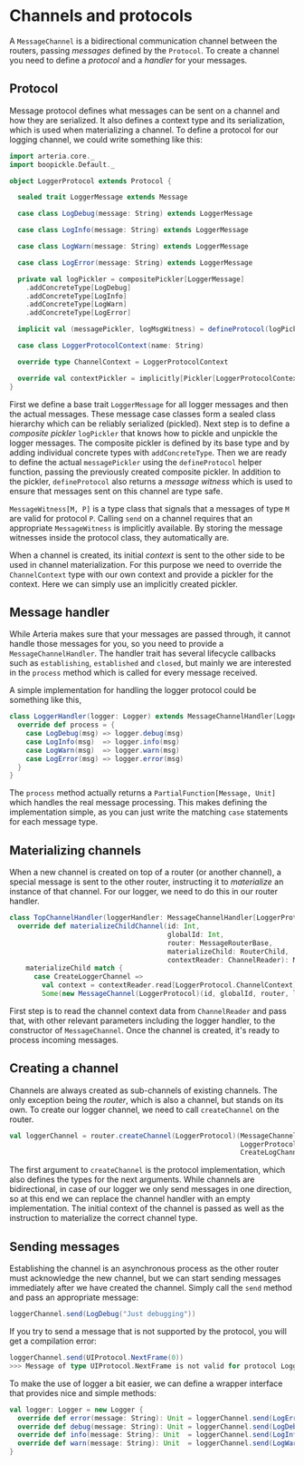 # Channels and protocols

A `MessageChannel` is a bidirectional communication channel between the routers, passing _messages_ defined by the `Protocol`. To create a
channel you need to define a _protocol_ and a _handler_ for your messages.

## Protocol

Message protocol defines what messages can be sent on a channel and how they are serialized. It also defines a context type and its
serialization, which is used when materializing a channel. To define a protocol for our logging channel, we could write something like this:

```scala
import arteria.core._
import boopickle.Default._

object LoggerProtocol extends Protocol {

  sealed trait LoggerMessage extends Message

  case class LogDebug(message: String) extends LoggerMessage

  case class LogInfo(message: String) extends LoggerMessage

  case class LogWarn(message: String) extends LoggerMessage

  case class LogError(message: String) extends LoggerMessage

  private val logPickler = compositePickler[LoggerMessage]
    .addConcreteType[LogDebug]
    .addConcreteType[LogInfo]
    .addConcreteType[LogWarn]
    .addConcreteType[LogError]

  implicit val (messagePickler, logMsgWitness) = defineProtocol(logPickler)

  case class LoggerProtocolContext(name: String)

  override type ChannelContext = LoggerProtocolContext

  override val contextPickler = implicitly[Pickler[LoggerProtocolContext]]
}
```

First we define a base trait `LoggerMessage` for all logger messages and then the actual messages. These message case classes form a sealed
class hierarchy which can be reliably serialized (pickled). Next step is to define a _composite pickler_ `logPickler` that knows how to
pickle and unpickle the logger messages. The composite pickler is defined by its base type and by adding individual concrete types with
`addConcreteType`. Then we are ready to define the actual `messagePickler` using the `defineProtocol` helper function, passing the 
previously created composite pickler. In addition to the pickler, `defineProtocol` also returns a _message witness_ which is used to ensure
that messages sent on this channel are type safe.

`MessageWitness[M, P]` is a type class that signals that a messages of type `M` are valid for protocol `P`. Calling `send` on a channel
requires that an appropriate `MessageWitness` is implicitly available. By storing the message witnesses inside the protocol class, they
automatically are.
 
When a channel is created, its initial _context_ is sent to the other side to be used in channel materialization. For this purpose we need
to override the `ChannelContext` type with our own context and provide a pickler for the context. Here we can simply use an implicitly
created pickler.

## Message handler

While Arteria makes sure that your messages are passed through, it cannot handle those messages for you, so you need to provide a
`MessageChannelHandler`. The handler trait has several lifecycle callbacks such as `establishing`, `established` and `closed`, but mainly
we are interested in the `process` method which is called for every message received.

A simple implementation for handling the logger protocol could be something like this,

```scala
class LoggerHandler(logger: Logger) extends MessageChannelHandler[LoggerProtocol.type] {
  override def process = {
    case LogDebug(msg) => logger.debug(msg)
    case LogInfo(msg)  => logger.info(msg)
    case LogWarn(msg)  => logger.warn(msg)
    case LogError(msg) => logger.error(msg)
  }
}
```

The `process` method actually returns a `PartialFunction[Message, Unit]` which handles the real message processing. This makes defining the
implementation simple, as you can just write the matching `case` statements for each message type.

## Materializing channels

When a new channel is created on top of a router (or another channel), a special message is sent to the other router, instructing it to
_materialize_ an instance of that channel. For our logger, we need to do this in our router handler.

```scala
class TopChannelHandler(loggerHandler: MessageChannelHandler[LoggerProtocol.type]) extends MessageRouterHandler[RouterChild] {
  override def materializeChildChannel(id: Int,
                                       globalId: Int,
                                       router: MessageRouterBase,
                                       materializeChild: RouterChild,
                                       contextReader: ChannelReader): MessageChannelBase = {
    materializeChild match {
      case CreateLoggerChannel =>
        val context = contextReader.read[LoggerProtocol.ChannelContext]
        Some(new MessageChannel(LoggerProtocol)(id, globalId, router, loggerHandler, context))
```

First step is to read the channel context data from `ChannelReader` and pass that, with other relevant parameters including the logger
handler, to the constructor of `MessageChannel`. Once the channel is created, it's ready to process incoming messages.

## Creating a channel

Channels are always created as sub-channels of existing channels. The only exception being the _router_, which is also a channel, but stands
on its own. To create our logger channel, we need to call `createChannel` on the router.

```scala
val loggerChannel = router.createChannel(LoggerProtocol)(MessageChannelHandler.empty,
                                                         LoggerProtocol.LoggerProtocolContext("MainLog"),
                                                         CreateLogChannel)
```

The first argument to `createChannel` is the protocol implementation, which also defines the types for the next arguments. While channels
are bidirectional, in case of our logger we only send messages in one direction, so at this end we can replace the channel handler with an
empty implementation. The initial context of the channel is passed as well as the instruction to materialize the correct channel type. 

## Sending messages

Establishing the channel is an asynchronous process as the other router must acknowledge the new channel, but we can start sending messages
immediately after we have created the channel. Simply call the `send` method and pass an appropriate message:

```scala
loggerChannel.send(LogDebug("Just debugging"))
```

If you try to send a message that is not supported by the protocol, you will get a compilation error:

```scala
loggerChannel.send(UIProtocol.NextFrame(0))
>>> Message of type UIProtocol.NextFrame is not valid for protocol LoggerProtocol.type
```

To make the use of logger a bit easier, we can define a wrapper interface that provides nice and simple methods:

```scala
val logger: Logger = new Logger {
  override def error(message: String): Unit = loggerChannel.send(LogError(message))
  override def debug(message: String): Unit = loggerChannel.send(LogDebug(message))
  override def info(message: String): Unit  = loggerChannel.send(LogInfo(message))
  override def warn(message: String): Unit  = loggerChannel.send(LogWarn(message))
}
```